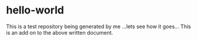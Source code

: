 # hello-world
This is a test repository being generated by me ...lets see how it goes...
This is an add on to the above written document.
